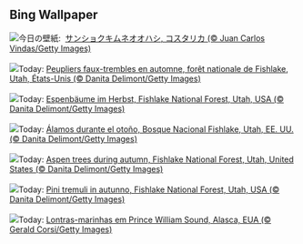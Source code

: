 ## Bing Wallpaper
![](https://www.bing.com/th?id=OHR.ToucanForest_JA-JP8804759807_UHD.jpg&w=1000)今日の壁紙: &nbsp;[サンショクキムネオオハシ, コスタリカ (© Juan Carlos Vindas/Getty Images)](https://www.bing.com/th?id=OHR.ToucanForest_JA-JP8804759807_UHD.jpg)
<br><br/>
![](https://www.bing.com/th?id=OHR.AspenEquinox_FR-FR4843698159_UHD.jpg&w=1000)Today: [Peupliers faux-trembles en automne, forêt nationale de Fishlake, Utah, États-Unis (© Danita Delimont/Getty Images)](https://www.bing.com/th?id=OHR.AspenEquinox_FR-FR4843698159_UHD.jpg)
<br><br/>
![](https://www.bing.com/th?id=OHR.AspenEquinox_DE-DE0417309231_UHD.jpg&w=1000)Today: [Espenbäume im Herbst, Fishlake National Forest, Utah, USA (© Danita Delimont/Getty Images)](https://www.bing.com/th?id=OHR.AspenEquinox_DE-DE0417309231_UHD.jpg)
<br><br/>
![](https://www.bing.com/th?id=OHR.AspenEquinox_ES-ES0554126679_UHD.jpg&w=1000)Today: [Álamos durante el otoño, Bosque Nacional Fishlake, Utah, EE. UU. (© Danita Delimont/Getty Images)](https://www.bing.com/th?id=OHR.AspenEquinox_ES-ES0554126679_UHD.jpg)
<br><br/>
![](https://www.bing.com/th?id=OHR.AspenEquinox_EN-GB2838380564_UHD.jpg&w=1000)Today: [Aspen trees during autumn, Fishlake National Forest, Utah, United States (© Danita Delimont/Getty Images)](https://www.bing.com/th?id=OHR.AspenEquinox_EN-GB2838380564_UHD.jpg)
<br><br/>
![](https://www.bing.com/th?id=OHR.AspenEquinox_IT-IT3698686278_UHD.jpg&w=1000)Today: [Pini tremuli in autunno, Fishlake National Forest, Utah, USA (© Danita Delimont/Getty Images)](https://www.bing.com/th?id=OHR.AspenEquinox_IT-IT3698686278_UHD.jpg)
<br><br/>
![](https://www.bing.com/th?id=OHR.IceOtters_PT-BR7598435461_UHD.jpg&w=1000)Today: [Lontras-marinhas em Prince William Sound, Alasca, EUA (© Gerald Corsi/Getty Images)](https://www.bing.com/th?id=OHR.IceOtters_PT-BR7598435461_UHD.jpg)
<br><br/>
